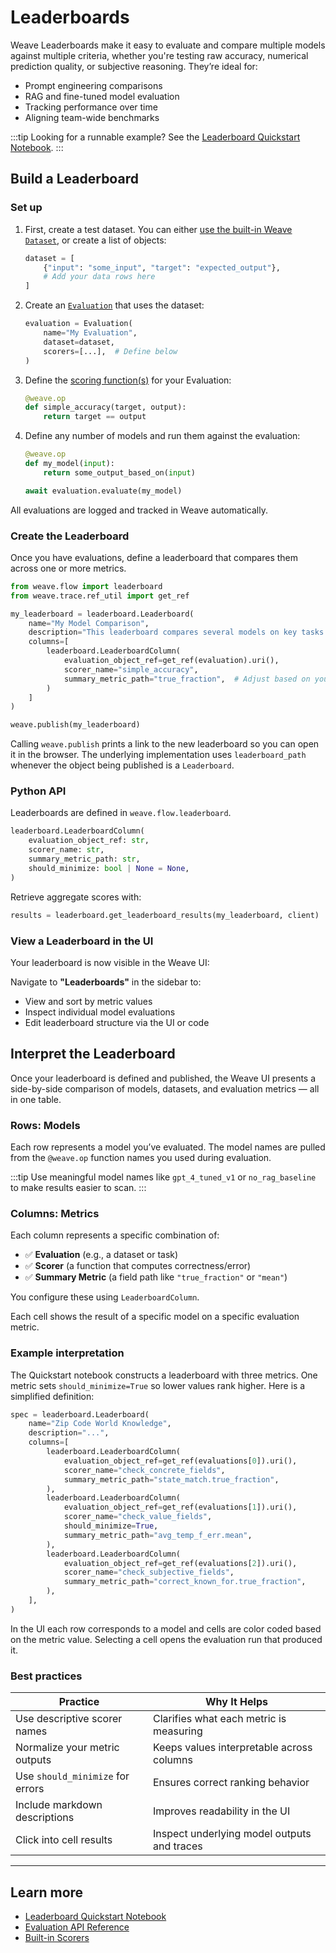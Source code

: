 # Leaderboards

Weave Leaderboards make it easy to evaluate and compare multiple models against multiple criteria, whether you're testing raw accuracy, numerical prediction quality, or subjective reasoning. They’re ideal for:

- Prompt engineering comparisons
- RAG and fine-tuned model evaluation
- Tracking performance over time
- Aligning team-wide benchmarks

:::tip
Looking for a runnable example? See the [Leaderboard Quickstart Notebook](https://weave-docs.wandb.ai/reference/gen_notebooks/leaderboard_quickstart).
:::

## Build a Leaderboard

### Set up

1. First, create a test dataset. You can either [use the built-in Weave `Dataset`](./datasets.md), or create a list of objects:

    ```python
    dataset = [
        {"input": "some_input", "target": "expected_output"},
        # Add your data rows here
    ]
    ```

2. Create an [`Evaluation`](../core-types/evaluations.md) that uses the dataset:

    ```python
    evaluation = Evaluation(
        name="My Evaluation",
        dataset=dataset,
        scorers=[...],  # Define below
    )
    ```

3. Define the [scoring function(s)](../evaluation/scorers.md) for your Evaluation: 

    ```python
    @weave.op
    def simple_accuracy(target, output):
        return target == output
    ```

4. Define any number of models and run them against the evaluation:

    ```python
    @weave.op
    def my_model(input):
        return some_output_based_on(input)

    await evaluation.evaluate(my_model)
    ```

All evaluations are logged and tracked in Weave automatically.

### Create the Leaderboard

Once you have evaluations, define a leaderboard that compares them across one or more metrics.

```python
from weave.flow import leaderboard
from weave.trace.ref_util import get_ref

my_leaderboard = leaderboard.Leaderboard(
    name="My Model Comparison",
    description="This leaderboard compares several models on key tasks.",
    columns=[
        leaderboard.LeaderboardColumn(
            evaluation_object_ref=get_ref(evaluation).uri(),
            scorer_name="simple_accuracy",
            summary_metric_path="true_fraction",  # Adjust based on your scorer's output
        )
    ]
)

weave.publish(my_leaderboard)
```

Calling `weave.publish` prints a link to the new leaderboard so you can open it
in the browser. The underlying implementation uses `leaderboard_path` whenever
the object being published is a `Leaderboard`.

### Python API

Leaderboards are defined in `weave.flow.leaderboard`.

```python
leaderboard.LeaderboardColumn(
    evaluation_object_ref: str,
    scorer_name: str,
    summary_metric_path: str,
    should_minimize: bool | None = None,
)
```

Retrieve aggregate scores with:

```python
results = leaderboard.get_leaderboard_results(my_leaderboard, client)
```


### View a Leaderboard in the UI

Your leaderboard is now visible in the Weave UI:

Navigate to **"Leaderboards"** in the sidebar to:

- View and sort by metric values
- Inspect individual model evaluations
- Edit leaderboard structure via the UI or code


## Interpret the Leaderboard

Once your leaderboard is defined and published, the Weave UI presents a side-by-side comparison of models, datasets, and evaluation metrics — all in one table.

### Rows: Models

Each row represents a model you’ve evaluated. The model names are pulled from the `@weave.op` function names you used during evaluation.

:::tip
Use meaningful model names like `gpt_4_tuned_v1` or `no_rag_baseline` to make results easier to scan.
:::

### Columns: Metrics

Each column represents a specific combination of:

- ✅ **Evaluation** (e.g., a dataset or task)
- ✅ **Scorer** (a function that computes correctness/error)
- ✅ **Summary Metric** (a field path like `"true_fraction"` or `"mean"`)

You configure these using `LeaderboardColumn`.

Each cell shows the result of a specific model on a specific evaluation metric.


###  Example interpretation

The Quickstart notebook constructs a leaderboard with three metrics. One metric sets `should_minimize=True` so lower values rank higher. Here is a simplified definition:

```python
spec = leaderboard.Leaderboard(
    name="Zip Code World Knowledge",
    description="...",
    columns=[
        leaderboard.LeaderboardColumn(
            evaluation_object_ref=get_ref(evaluations[0]).uri(),
            scorer_name="check_concrete_fields",
            summary_metric_path="state_match.true_fraction",
        ),
        leaderboard.LeaderboardColumn(
            evaluation_object_ref=get_ref(evaluations[1]).uri(),
            scorer_name="check_value_fields",
            should_minimize=True,
            summary_metric_path="avg_temp_f_err.mean",
        ),
        leaderboard.LeaderboardColumn(
            evaluation_object_ref=get_ref(evaluations[2]).uri(),
            scorer_name="check_subjective_fields",
            summary_metric_path="correct_known_for.true_fraction",
        ),
    ],
)
```

In the UI each row corresponds to a model and cells are color coded based on the metric value. Selecting a cell opens the evaluation run that produced it.
###  Best practices

| Practice                         | Why It Helps                                |
| -------------------------------- | ------------------------------------------- |
| Use descriptive scorer names     | Clarifies what each metric is measuring     |
| Normalize your metric outputs    | Keeps values interpretable across columns   |
| Use `should_minimize` for errors | Ensures correct ranking behavior            |
| Include markdown descriptions    | Improves readability in the UI              |
| Click into cell results          | Inspect underlying model outputs and traces |

---

##  Learn more

-  [Leaderboard Quickstart Notebook](https://weave-docs.wandb.ai/reference/gen_notebooks/leaderboard_quickstart)
-  [Evaluation API Reference](https://weave-docs.wandb.ai/guides/evaluation/)
-  [Built-in Scorers](https://weave-docs.wandb.ai/guides/evaluation/builtin_scorers)
